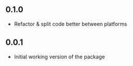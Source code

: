 ## 0.1.0

* Refactor & split code better between platforms

## 0.0.1

* Initial working version of the package
